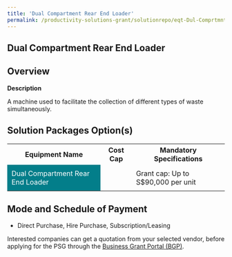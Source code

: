 ```yaml
---
title: 'Dual Compartment Rear End Loader'
permalink: /productivity-solutions-grant/solutionrepo/eqt-Dul-Comprtmnt-Rr-End-Lodr-Envronmntl-Srvcs
---
```


## Dual Compartment Rear End Loader

## Overview

**Description**

A machine used to facilitate the collection of different types of waste simultaneously. 

## Solution Packages Option(s)

<table>
<tr>
<th><b>Equipment Name</b></th>
<th><b>Cost Cap</b></th>
<th><b>Mandatory Specifications</b></th>
</tr>
<tr>
<td style='padding: 10px; background-color: #037E8A; color: #FFFFFF;'>Dual Compartment Rear End Loader</td>
<td style='padding: 10px;'></td>
<td style='padding: 10px;'>Grant cap: Up to S$90,000 per unit</td>
</tr>
</table>

## Mode and Schedule of Payment

 - Direct Purchase, Hire Purchase, Subscription/Leasing

Interested companies can get a quotation from your selected vendor, before applying for the PSG through the <a href='https://www.businessgrants.gov.sg/' target='_blank' rel='noopener'>Business Grant Portal (BGP)</a>.

<script src="/jquery/resize-tables.js"></script>
